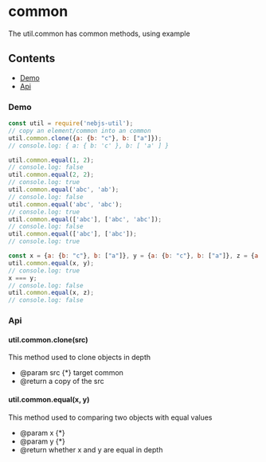 # common
The util.common has common methods, using example

## Contents
- [Demo](#Demo)
- [Api](#Api)

<span id="Demo"></span>
### Demo
```javascript
const util = require('nebjs-util');
// copy an element/common into an common
util.common.clone({a: {b: "c"}, b: ["a"]});
// console.log: { a: { b: 'c' }, b: [ 'a' ] }

util.common.equal(1, 2);
// console.log: false
util.common.equal(2, 2);
// console.log: true
util.common.equal('abc', 'ab');
// console.log: false
util.common.equal('abc', 'abc');
// console.log: true
util.common.equal(['abc'], ['abc', 'abc']);
// console.log: false
util.common.equal(['abc'], ['abc']);
// console.log: true

const x = {a: {b: "c"}, b: ["a"]}, y = {a: {b: "c"}, b: ["a"]}, z = {a: {b: "c"}, b: ["a", "b"]};
util.common.equal(x, y);
// console.log: true
x === y;
// console.log: false
util.common.equal(x, z);
// console.log: false
```

<span id="Api"></span>
### Api
#### util.common.clone(src)
This method used to clone objects in depth
- @param src {*} target common
- @return a copy of the src

#### util.common.equal(x, y)
This method used to comparing two objects with equal values
- @param x {*}
- @param y {*}
- @return whether x and y are equal in depth

